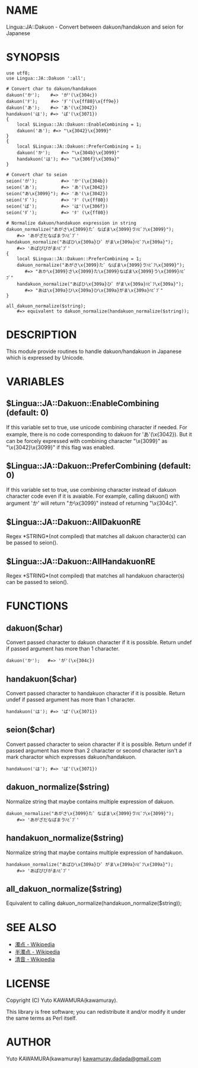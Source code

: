 # NAME

Lingua::JA::Dakuon - Convert between dakuon/handakuon and seion for Japanese

# SYNOPSIS

    use utf8;
    use Lingua::JA::Dakuon ':all';

    # Convert char to dakuon/handakuon
    dakuon('か');    #=> 'が'(\x{304c})
    dakuon('ﾀ');     #=> 'ﾀﾞ'(\x{ff80}\x{ff9e})
    dakuon('あ');    #=> 'あ'(\x{3042})
    handakuon('は'); #=> 'ぱ'(\x{3071})
    {
        local $Lingua::JA::Dakuon::EnableCombining = 1;
        dakuon('あ'); #=> "\x{3042}\x{3099}"
    }
    {
        local $Lingua::JA::Dakuon::PreferCombining = 1;
        dakuon('か');    #=> "\x{304b}\x{3099}"
        handakuon('は'); #=> "\x{306f}\x{309a}"
    }

    # Convert char to seion
    seion('が');         #=> 'か'(\x{304b})
    seion('あ');         #=> 'あ'(\x{3042})
    seion("あ\x{3099}"); #=> 'あ'(\x{3042})
    seion('ﾀﾞ');         #=> 'ﾀ' (\x{ff80})
    seion('ぱ');         #=> 'は'(\x{306f})
    seion('ﾀﾟ');         #=> 'ﾀ' (\x{ff80})

    # Normalize dakuon/handakuon expression in string
    dakuon_normalize("あがさ\x{3099}た゛なぱま\x{3099}ゔﾊﾋﾞﾌ\x{3099}");
        #=> 'あがざだなぱまゔﾊﾋﾞﾌﾞ'
    handakuon_normalize("あぱひ\x{309a}ひ゜がま\x{309a}ﾊﾋﾟﾌ\x{309a}");
        #=> 'あぱぴぴがまﾊﾋﾟﾌﾟ'
    {
        local $Lingua::JA::Dakuon::PreferCombining = 1;
        dakuon_normalize("あがさ\x{3099}た゛なぱま\x{3099}ゔﾊﾋﾞﾌ\x{3099}");
           #=> "あか\x{3099}さ\x{3099}た\x{3099}なぱま\x{3099}う\x{3099}ﾊﾋﾞﾌﾞ"
        handakuon_normalize("あぱひ\x{309a}ひ゜がま\x{309a}ﾊﾋﾟﾌ\x{309a}");
           #=> "あは\x{309a}ひ\x{309a}ひ\x{309a}がま\x{309a}ﾊﾋﾟﾌﾟ"
    }

    all_dakuon_normalize($string);
        #=> equivalent to dakuon_normalize(handakuon_normalize($string));

# DESCRIPTION

This module provide routines to handle dakuon/handakuon in Japanese
which is expressed by Unicode.

# VARIABLES

## $Lingua::JA::Dakuon::EnableCombining (default: 0)

If this variable set to true, use unicode combining character if needed.
For example, there is no code corresponding to dakuon for 'あ'(\\x{3042}).
But it can be forcely expressed with combining character "\\x{3099}" as
"\\x{3042}\\x{3099}" if this flag was enabled.

## $Lingua::JA::Dakuon::PreferCombining (default: 0)

If this variable set to true, use combining character instead of dakuon
character code even if it is avaiable.
For example, calling dakuon() with argument 'か' will return "か\\x{3099}"
instead of returning "\\x{304c}".

## $Lingua::JA::Dakuon::AllDakuonRE

Regex \*STRING\*(not compiled) that matches all dakuon character(s)
can be passed to seion().

## $Lingua::JA::Dakuon::AllHandakuonRE

Regex \*STRING\*(not compiled) that matches all handakuon character(s)
can be passed to seion().

# FUNCTIONS

## dakuon($char)

Convert passed character to dakuon character if it is possible.
Return undef if passed argument has more than 1 character.

    dakuon('か');   #=> 'が'(\x{304c})

## handakuon($char)

Convert passed character to handakuon character if it is possible.
Return undef if passed argument has more than 1 character.

    handakuon('は'); #=> 'ぱ'(\x{3071})

## seion($char)

Convert passed character to seion character if it is possible.
Return undef if passed argument has more than 2 character or second
character isn't a mark charactor which expresses dakuon/handakuon.

    handakuon('は'); #=> 'ぱ'(\x{3071})

## dakuon\_normalize($string)

Normalize string that maybe contains multiple expression of dakuon.

    dakuon_normalize("あがさ\x{3099}た゛なぱま\x{3099}ゔﾊﾋﾞﾌ\x{3099}");
        #=> 'あがざだなぱまゔﾊﾋﾞﾌﾞ'

## handakuon\_normalize($string)

Normalize string that maybe contains multiple expression of handakuon.

    handakuon_normalize("あぱひ\x{309a}ひ゜がま\x{309a}ﾊﾋﾟﾌ\x{309a}");
        #=> 'あぱぴぴがまﾊﾋﾟﾌﾟ'

## all\_dakuon\_normalize($string)

Equivalent to calling dakuon\_normalize(handakuon\_normalize($string));

# SEE ALSO

- [濁点 - Wikipedia](http://ja.wikipedia.org/wiki/%E6%BF%81%E7%82%B9)
- [半濁点 - Wikipedia](http://ja.wikipedia.org/wiki/%E5%8D%8A%E6%BF%81%E7%82%B9)
- [清音 - Wikipedia](http://ja.wikipedia.org/wiki/%E6%B8%85%E9%9F%B3)

# LICENSE

Copyright (C) Yuto KAWAMURA(kawamuray).

This library is free software; you can redistribute it and/or modify
it under the same terms as Perl itself.

# AUTHOR

Yuto KAWAMURA(kawamuray) <kawamuray.dadada@gmail.com>
